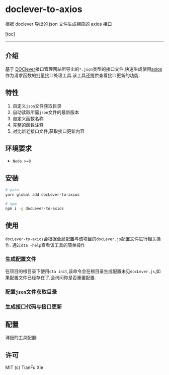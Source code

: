 # doclever-to-axios

根据 doclever 导出的 json 文件生成相应的 axios 接口

[toc]

---

## 介绍

基于 [DOClever](http://www.doclever.cn/controller/index/index.html)接口管理网站所导出的`*.json`类型的接口文件,快速生成使用[axios](https://github.com/axios/axios)作为请求函数的批量接口处理工具.该工具还提供查看接口更新的功能.



## 特性

1. 自定义`json`文件获取目录
2. 自动读取所需`json`文件的最新版本
3. 自定义函数名称
4. 完整的函数注释
5. 对比新老接口文件,获取接口更新内容



## 环境要求

- `Node >=8`

## 安装

``` bash
# yarn
yarn global add docLever-to-axios

# npm 
npm i -g docLever-to-axios
```

## 使用

`docLever-to-axios`会根据全局配置与该项目的`docLever.js`配置文件进行相关操作. 通过`dta -help`查看该工具的简单操作

### 生成配置文件

在项目的根目录下使用`dta init`,该命令会在根目录生成配置未见`docLever.js`,如果配置文件已经存在了,会询问你是否重置配置.

### 配置`json`文件获取目录

### 生成接口代码与接口更新



## 配置

详细的工具配置:



## 许可

MIT (c) TianFu Xie